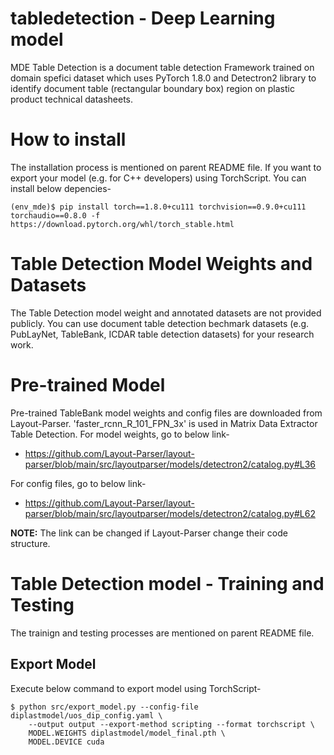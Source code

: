 # tabledetection - Deep Learning model
MDE Table Detection is a document table detection Framework trained on domain spefici dataset which uses PyTorch 1.8.0 and Detectron2 library to identify document table (rectangular boundary box) region on plastic product technical datasheets. 

# How to install
The installation process is mentioned on parent README file. If you want to export your model (e.g. for C++ developers) using TorchScript. You can install below depencies-
```
(env_mde)$ pip install torch==1.8.0+cu111 torchvision==0.9.0+cu111 torchaudio==0.8.0 -f https://download.pytorch.org/whl/torch_stable.html
```

# Table Detection Model Weights and Datasets
The Table Detection model weight and annotated datasets are not provided publicly. You can use document table detection bechmark datasets (e.g. PubLayNet, TableBank, ICDAR table detection datasets) for your research work.

# Pre-trained Model
Pre-trained TableBank model weights and config files are downloaded from Layout-Parser. 'faster_rcnn_R_101_FPN_3x' is used in Matrix Data Extractor Table Detection. For model weights, go to below link-
- https://github.com/Layout-Parser/layout-parser/blob/main/src/layoutparser/models/detectron2/catalog.py#L36

For config files, go to below link-
- https://github.com/Layout-Parser/layout-parser/blob/main/src/layoutparser/models/detectron2/catalog.py#L62

**NOTE:** The link can be changed if Layout-Parser change their code structure.


# Table Detection model - Training and Testing
The trainign and testing processes are mentioned on parent README file.

## Export Model
Execute below command to export model using TorchScript-
```
$ python src/export_model.py --config-file diplastmodel/uos_dip_config.yaml \
    --output output --export-method scripting --format torchscript \
    MODEL.WEIGHTS diplastmodel/model_final.pth \
    MODEL.DEVICE cuda
```
